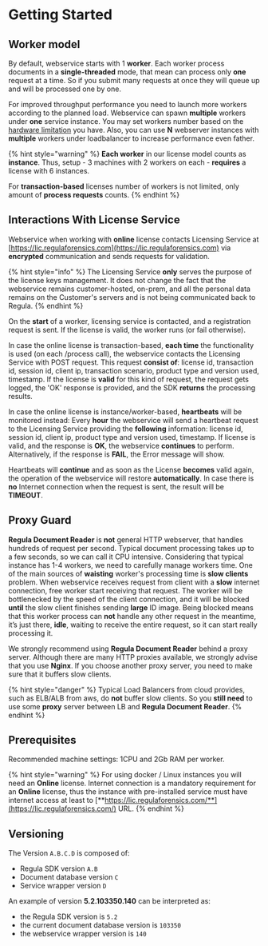 # Getting Started

## Worker model

By default, webservice starts with 1 **worker**. Each worker process documents in a **single-threaded** mode, that mean can process only **one** request at a time. So if you submit many requests at once they will queue up and will be processed one by one.

For improved throughput performance you need to launch more workers according to the planned load. Webservice can spawn **multiple** workers under **one** service instance. You may set workers number based on the [hardware limitation](general.md#prerequisites) you have. Also, you can use **N** webserver instances with **multiple** workers under loadbalancer to increase performance even father.

{% hint style="warning" %}
**Each worker** in our license model counts as **instance**. Thus, setup - 3 machines with 2 workers on each - **requires** a license with 6 instances.

For **transaction-based** licenses number of workers is not limited, only amount of **process requests** counts.
{% endhint %}

## Interactions With License Service

Webservice when working with **online** license contacts Licensing Service at [https://lic.regulaforensics.com](https://lic.regulaforensics.com) via **encrypted** communication and sends requests for validation.

{% hint style="info" %}
The Licensing Service **only** serves the purpose of the license keys management. It does not change the fact that the webservice remains customer-hosted, on-prem, and all the personal data remains on the Customer's servers and is not being communicated back to Regula.
{% endhint %}

On the **start** of a worker, licensing service is contacted, and a registration request is sent. If the license is valid, the worker runs \(or fail otherwise\).

In case the online license is transaction-based, **each time** the functionality is used \(on each /process call\), the webservice contacts the Licensing Service with POST request. This request **consist of**: license id, transaction id, session id, client ip, transaction scenario, product type and version used, timestamp. If the license is **valid** for this kind of request, the request gets logged, the 'OK' response is provided, and the SDK **returns** the processing results.

In case the online license is instance/worker-based, **heartbeats** will be monitored instead: Every **hour** the webservice will send a heartbeat request to the Licensing Service providing the **following** information: license id, session id, client ip, product type and version used, timestamp. If license is valid, and the response is **OK**, the webservice **continues** to perform. Alternatively, if the response is **FAIL**, the Error message will show.

Heartbeats will **continue** and as soon as the License **becomes** valid again, the operation of the webservice will restore **automatically**. In case there is **no** Internet connection when the request is sent, the result will be **TIMEOUT**.

## Proxy Guard

**Regula Document Reader** is **not** general HTTP webserver, that handles hundreds of request per second. Typical document processing takes up to a few seconds, so we can call it CPU intensive. Considering that typical instance has 1-4 workers, we need to carefully manage workers time. One of the main sources of **waisting** worker's processing time is **slow clients** problem. When webservice receives request from client with a **slow** internet connection, free worker start receiving that request. The worker will be bottlenecked by the speed of the client connection, and it will be blocked **until** the slow client finishes sending **large** ID image. Being blocked means that this worker process can **not** handle any other request in the meantime, it’s just there, **idle**, waiting to receive the entire request, so it can start really processing it.

We strongly recommend using **Regula Document Reader** behind a proxy server. Although there are many HTTP proxies available, we strongly advise that you use **Nginx**. If you choose another proxy server, you need to make sure that it buffers slow clients.

{% hint style="danger" %}
Typical Load Balancers from cloud provides, such as ELB/ALB from aws, do **not** buffer slow clients. So you **still need** to use some **proxy** server between LB and **Regula Document Reader**.
{% endhint %}

## Prerequisites

Recommended machine settings: 1CPU and 2Gb RAM per worker.

{% hint style="warning" %}
For using docker / Linux instances you will need an **Online** license. Internet connection is a mandatory requirement for an **Online** license, thus the instance with pre-installed service must have internet access at least to [**https://lic.regulaforensics.com/**](https://lic.regulaforensics.com/) URL.
{% endhint %}

## Versioning

The Version `A.B.C.D` is composed of:

* Regula SDK version `A.B`
* Document database version `C`
* Service wrapper version `D`

An example of version **5.2.103350.140** can be interpreted as:

* the Regula SDK version is `5.2`
* the current document database version is `103350`
* the webservice wrapper version is `140`

